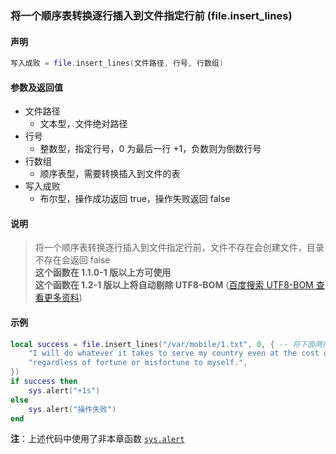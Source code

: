 ### 将一个顺序表转换逐行插入到文件指定行前 \(**file\.insert\_lines**\)


#### 声明
```lua
写入成败 = file.insert_lines(文件路径, 行号, 行数组)
```


#### 参数及返回值
- 文件路径
    - 文本型，文件绝对路径
- 行号
    - 整数型，指定行号，0 为最后一行 \+1，负数则为倒数行号
- 行数组
    - 顺序表型，需要转换插入到文件的表
- 写入成败
    - 布尔型，操作成功返回 true，操作失败返回 false


#### 说明
> 将一个顺序表转换逐行插入到文件指定行前，文件不存在会创建文件，目录不存在会返回 false  
> **这个函数在 1\.1\.0\-1 版以上方可使用**  
> **这个函数在 1\.2\-1 版以上将自动剔除 UTF8\-BOM** ([百度搜索 UTF8-BOM 查看更多资料](https://www.baidu.com/s?wd=UTF8-BOM))  


#### 示例  
```lua
local success = file.insert_lines("/var/mobile/1.txt", 0, { -- 将下面两行字追加到文件末尾
    "I will do whatever it takes to serve my country even at the cost of my own life,",
    "regardless of fortune or misfortune to myself.",
})
if success then
    sys.alert("+1s")
else
    sys.alert("操作失败")
end
```
**注**：上述代码中使用了非本章函数 [`sys.alert`](/Handbook/sys/sys.alert.md)  

